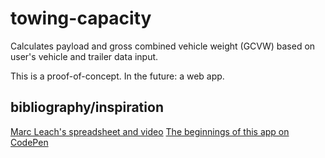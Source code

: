 # towing-capacity

Calculates payload and gross combined vehicle weight (GCVW) based on user's vehicle and trailer data input.

This is a proof-of-concept. In the future: a web app.

## bibliography/inspiration
[Marc Leach's spreadsheet and video](http://www.keepyourdaydream.com/payload/) 
[The beginnings of this app on CodePen](https://codepen.io/jmfcodes/full/zjZzPy/)
